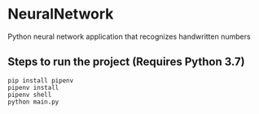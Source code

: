 # NeuralNetwork
Python neural network application that recognizes handwritten numbers

## Steps to run the project (Requires Python 3.7)
```
pip install pipenv
pipenv install
pipenv shell
python main.py
```
